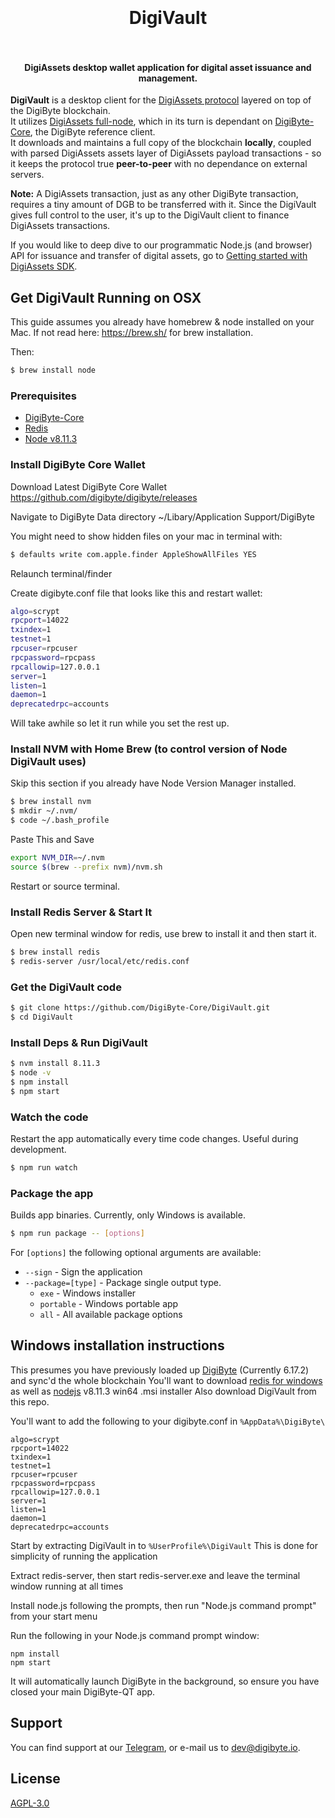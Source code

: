<h1 align="center">
  <br>
  <br>
  DigiVault
  <br>
  <br>
</h1>

<h4 align="center">DigiAssets desktop wallet application for digital asset issuance and management.</h4>

**DigiVault** is a desktop client for the [DigiAssets protocol](https://github.com/DigiByte-Core/DigiAssets-Protocol-Specification) layered on top of the DigiByte blockchain.<br>
It utilizes [DigiAssets full-node](https://github.com/DigiByte-Core/Full-Node), which in its turn is dependant on [DigiByte-Core](https://github.com/DigiByte-Core/DigiVault/blob/master/README.md), the DigiByte reference client.<br>
It downloads and maintains a full copy of the blockchain **locally**, coupled with parsed DigiAssets assets layer of DigiAssets payload transactions - so it keeps the protocol true **peer-to-peer** with no dependance on external servers.

**Note:** A DigiAssets transaction, just as any other DigiByte transaction, requires a tiny amount of DGB to be transferred with it. Since the DigiVault gives full control to the user, it's up to the DigiVault client to finance DigiAssets transactions.

If you would like to deep dive to our programmatic Node.js (and browser) API for issuance and transfer of digital assets, go to [Getting started with DigiAssets SDK](https://github.com/DigiByte-Core/DigiAssets-docs/blob/master/getting_started.md).

## Get DigiVault Running on OSX
This guide assumes you already have homebrew & node installed on your Mac. If not read here: https://brew.sh/ for brew installation.

Then:
```sh
$ brew install node
```

### Prerequisites

* [DigiByte-Core](https://www.digibyte.io/digibyte-wallet-downloads)
* [Redis](https://redis.io/)<br> 
* [Node v8.11.3](https://nodejs.org/en/)<br>

### Install DigiByte Core Wallet
Download Latest DigiByte Core Wallet
https://github.com/digibyte/digibyte/releases

Navigate to DigiByte Data directory ~/Libary/Application Support/DigiByte

You might need to show hidden files on your mac in terminal with: 
```sh
$ defaults write com.apple.finder AppleShowAllFiles YES
```
Relaunch terminal/finder

Create digibyte.conf file that looks like this and restart wallet: 
```sh
algo=scrypt
rpcport=14022
txindex=1
testnet=1
rpcuser=rpcuser
rpcpassword=rpcpass
rpcallowip=127.0.0.1
server=1
listen=1
daemon=1
deprecatedrpc=accounts
```
Will take awhile so let it run while you set the rest up.

### Install NVM with Home Brew (to control version of Node DigiVault uses)
Skip this section if you already have Node Version Manager installed.
```sh
$ brew install nvm
$ mkdir ~/.nvm/
$ code ~/.bash_profile
```
Paste This and Save
```sh
export NVM_DIR=~/.nvm
source $(brew --prefix nvm)/nvm.sh
```
Restart or source terminal.

### Install Redis Server & Start It
Open new terminal window for redis, use brew to install it and then start it.
```sh
$ brew install redis
$ redis-server /usr/local/etc/redis.conf
```
### Get the DigiVault code

```sh
$ git clone https://github.com/DigiByte-Core/DigiVault.git
$ cd DigiVault
```

### Install Deps & Run DigiVault

```sh
$ nvm install 8.11.3
$ node -v
$ npm install
$ npm start
```

### Watch the code

Restart the app automatically every time code changes. Useful during development.

```sh
$ npm run watch
```

### Package the app

Builds app binaries. Currently, only Windows is available.

```sh
$ npm run package -- [options]
```

For `[options]` the following optional arguments are available:

- `--sign` - Sign the application
- `--package=[type]` - Package single output type.
  - `exe` - Windows installer
  - `portable` - Windows portable app
  - `all` - All available package options


## Windows installation instructions

This presumes you have previously loaded up [DigiByte](https://github.com/digibyte/digibyte/releases) (Currently 6.17.2) and sync'd the whole blockchain
You'll want to download [redis for windows](https://github.com/dmajkic/redis/downloads) as well as [nodejs](https://nodejs.org/dist/v8.11.3/) v8.11.3 win64 .msi installer
Also download DigiVault from this repo.

You'll want to add the following to your digibyte.conf in `%AppData%\DigiByte\`
```
algo=scrypt
rpcport=14022
txindex=1
testnet=1
rpcuser=rpcuser
rpcpassword=rpcpass
rpcallowip=127.0.0.1
server=1
listen=1
daemon=1
deprecatedrpc=accounts
```

Start by extracting DigiVault in to `%UserProfile%\DigiVault`
This is done for simplicity of running the application

Extract redis-server, then start redis-server.exe and leave the terminal window running at all times

Install node.js following the prompts, then run "Node.js command prompt" from your start menu

Run the following in your Node.js command prompt window:
```
npm install
npm start
```
It will automatically launch DigiByte in the background, so ensure you have closed your main DigiByte-QT app.


## Support

You can find support at our [Telegram](https://t.me/DigiByteDevelopers), or e-mail us to dev@digibyte.io.

## License

[AGPL-3.0](https://www.gnu.org/licenses/agpl-3.0.en.html)


